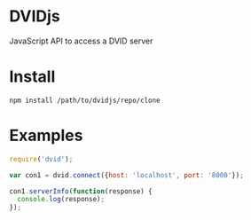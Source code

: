 DVIDjs
======

JavaScript API to access a DVID server


Install
=======

    npm install /path/to/dvidjs/repo/clone

Examples
========

```javascript
require('dvid');

var con1 = dvid.connect({host: 'localhost', port: '8000'});

con1.serverInfo(function(response) {
  console.log(response);
});
```
